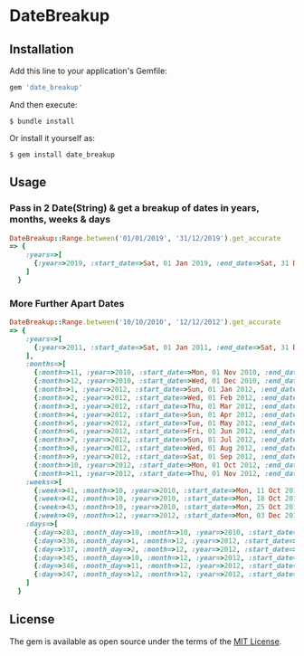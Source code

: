 # DateBreakup

## Installation

Add this line to your application's Gemfile:

```ruby
gem 'date_breakup'
```

And then execute:

    $ bundle install

Or install it yourself as:

    $ gem install date_breakup

## Usage

### Pass in 2 Date(String) & get a breakup of dates in years, months, weeks & days

```ruby
DateBreakup::Range.between('01/01/2019', '31/12/2019').get_accurate
=> {
    :years=>[
      {:year=>2019, :start_date=>Sat, 01 Jan 2019, :end_date=>Sat, 31 Dec 2019}
    ]
  }
```

### More Further Apart Dates

```ruby
DateBreakup::Range.between('10/10/2010', '12/12/2012').get_accurate
=> {
    :years=>[
      {:year=>2011, :start_date=>Sat, 01 Jan 2011, :end_date=>Sat, 31 Dec 2011}
    ],
    :months=>[
      {:month=>11, :year=>2010, :start_date=>Mon, 01 Nov 2010, :end_date=>Tue, 30 Nov 2010},
      {:month=>12, :year=>2010, :start_date=>Wed, 01 Dec 2010, :end_date=>Fri, 31 Dec 2010},
      {:month=>1, :year=>2012, :start_date=>Sun, 01 Jan 2012, :end_date=>Tue, 31 Jan 2012},
      {:month=>2, :year=>2012, :start_date=>Wed, 01 Feb 2012, :end_date=>Wed, 29 Feb 2012},
      {:month=>3, :year=>2012, :start_date=>Thu, 01 Mar 2012, :end_date=>Sat, 31 Mar 2012},
      {:month=>4, :year=>2012, :start_date=>Sun, 01 Apr 2012, :end_date=>Mon, 30 Apr 2012},
      {:month=>5, :year=>2012, :start_date=>Tue, 01 May 2012, :end_date=>Thu, 31 May 2012},
      {:month=>6, :year=>2012, :start_date=>Fri, 01 Jun 2012, :end_date=>Sat, 30 Jun 2012},
      {:month=>7, :year=>2012, :start_date=>Sun, 01 Jul 2012, :end_date=>Tue, 31 Jul 2012},
      {:month=>8, :year=>2012, :start_date=>Wed, 01 Aug 2012, :end_date=>Fri, 31 Aug 2012},
      {:month=>9, :year=>2012, :start_date=>Sat, 01 Sep 2012, :end_date=>Sun, 30 Sep 2012},
      {:month=>10, :year=>2012, :start_date=>Mon, 01 Oct 2012, :end_date=>Wed, 31 Oct 2012},
      {:month=>11, :year=>2012, :start_date=>Thu, 01 Nov 2012, :end_date=>Fri, 30 Nov 2012}],
    :weeks=>[
      {:week=>41, :month=>10, :year=>2010, :start_date=>Mon, 11 Oct 2010, :end_date=>Sun, 17 Oct 2010},
      {:week=>42, :month=>10, :year=>2010, :start_date=>Mon, 18 Oct 2010, :end_date=>Sun, 24 Oct 2010},
      {:week=>43, :month=>10, :year=>2010, :start_date=>Mon, 25 Oct 2010, :end_date=>Sun, 31 Oct 2010},
      {:week=>49, :month=>12, :year=>2012, :start_date=>Mon, 03 Dec 2012, :end_date=>Sun, 09 Dec 2012}],
    :days=>[
      {:day=>283, :month_day=>10, :month=>10, :year=>2010, :start_date=>Sun, 10 Oct 2010, :end_date=>Sun, 10 Oct 2010},
      {:day=>336, :month_day=>1, :month=>12, :year=>2012, :start_date=>Sat, 01 Dec 2012, :end_date=>Sat, 01 Dec 2012},
      {:day=>337, :month_day=>2, :month=>12, :year=>2012, :start_date=>Sun, 02 Dec 2012, :end_date=>Sun, 02 Dec 2012},
      {:day=>345, :month_day=>10, :month=>12, :year=>2012, :start_date=>Mon, 10 Dec 2012, :end_date=>Mon, 10 Dec 2012},
      {:day=>346, :month_day=>11, :month=>12, :year=>2012, :start_date=>Tue, 11 Dec 2012, :end_date=>Tue, 11 Dec 2012},
      {:day=>347, :month_day=>12, :month=>12, :year=>2012, :start_date=>Wed, 12 Dec 2012, :end_date=>Wed, 12 Dec 2012}
    ]
  }
```

<!-- ## Development

After checking out the repo, run `bin/setup` to install dependencies. Then, run `rake spec` to run the tests. You can also run `bin/console` for an interactive prompt that will allow you to experiment.

To install this gem onto your local machine, run `bundle exec rake install`. To release a new version, update the version number in `version.rb`, and then run `bundle exec rake release`, which will create a git tag for the version, push git commits and tags, and push the `.gem` file to [rubygems.org](https://rubygems.org).

## Contributing

Bug reports and pull requests are welcome on GitHub at https://github.com/[USERNAME]/date_breakup. -->

## License

The gem is available as open source under the terms of the [MIT License](https://opensource.org/licenses/MIT).
